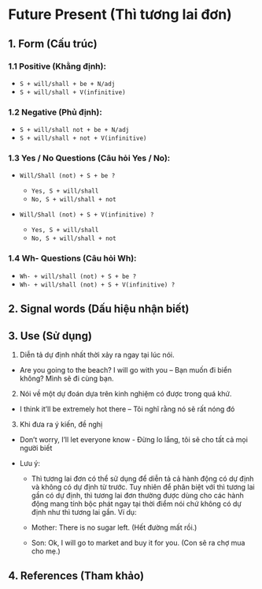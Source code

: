 # Future Present (Thì tương lai đơn)

## 1. Form (Cấu trúc)

### 1.1 Positive (Khằng định):
- `S + will/shall + be + N/adj`
- `S + will/shall + V(infinitive)`

### 1.2 Negative (Phủ định):
- `S + will/shall not + be + N/adj`
- `S + will/shall + not + V(infinitive)`

### 1.3 Yes / No Questions (Câu hỏi Yes / No):
- `Will/Shall (not) + S + be ?`
  - `Yes, S + will/shall`
  - `No, S + will/shall + not`

- `Will/Shall (not) + S + V(infinitive) ?`
  - `Yes, S + will/shall`
  - `No, S + will/shall + not`

### 1.4 Wh- Questions (Câu hỏi Wh):
- `Wh- + will/shall (not) + S + be ?`
- `Wh- + will/shall (not) + S + V(infinitive) ?`

## 2. Signal words (Dấu hiệu nhận biết)

## 3. Use (Sử dụng)
1. Diễn tả dự định nhất thời xảy ra ngay tại lúc nói. 
  - Are you going to the beach? I will go with you – Bạn muốn đi biển không? Mình sẽ đi cùng bạn.
2. Nói về một dự đoán dựa trên kinh nghiệm có được trong quá khứ.
  - I think it’ll be extremely hot there – Tôi nghĩ rằng nó sẽ rất nóng đó
3. Khi đưa ra ý kiến, đề nghị
  - Don’t worry, I’ll let everyone know - Đừng lo lắng, tôi sẽ cho tất cả mọi người biết

- Lưu ý:
  - Thì tương lai đơn có thể sử dụng để diễn tả cả hành động có dự định và không có dự định từ trước. Tuy nhiên để phân biệt với thì tương lai gần có dự định, thì tương lai đơn thường được dùng cho các hành động mang tính bộc phát ngay tại thời điểm nói chứ không có dự định như thì tương lai gần. Ví dụ:

  - Mother: There is no sugar left. (Hết đường mất rồi.)
  - Son: Ok, I will go to market and buy it for you. (Con sẽ ra chợ mua cho mẹ.)
  
## 4. References (Tham khảo)
